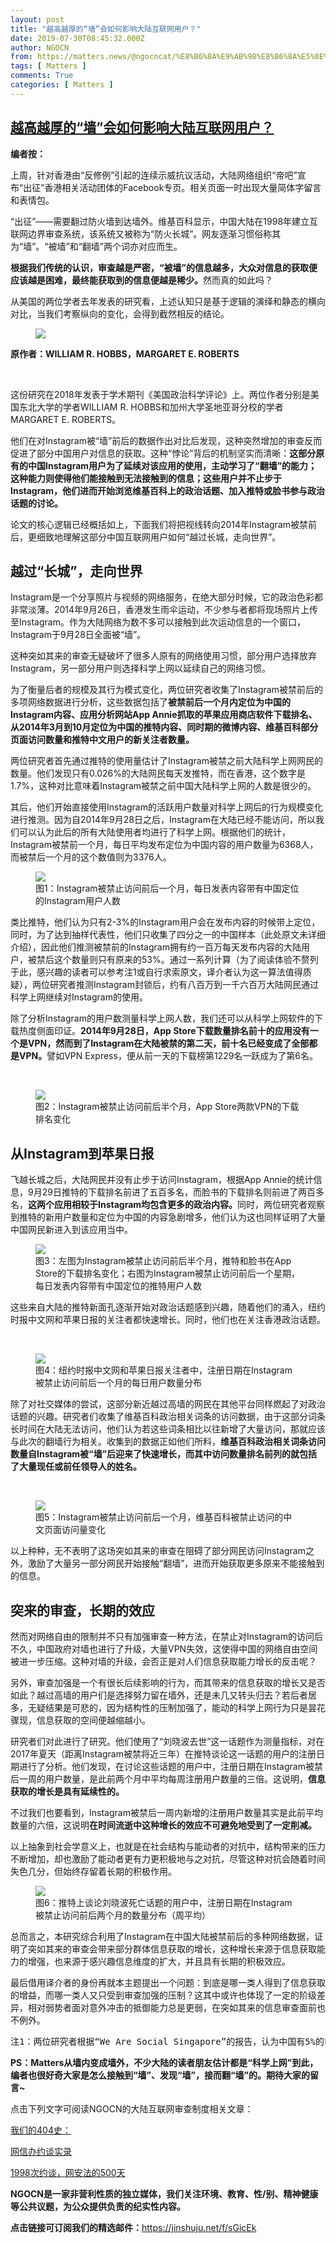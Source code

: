 ```yaml
---
layout: post
title: "越高越厚的“墙”会如何影响大陆互联网用户？"
date: 2019-07-30T08:45:32.000Z
author: NGOCN
from: https://matters.news/@ngocncat/%E8%B6%8A%E9%AB%98%E8%B6%8A%E5%8E%9A%E7%9A%84-%E5%A2%99-%E4%BC%9A%E5%A6%82%E4%BD%95%E5%BD%B1%E5%93%8D%E5%A4%A7%E9%99%86%E4%BA%92%E8%81%94%E7%BD%91%E7%94%A8%E6%88%B7-bafybeigvutpycsrclauyiwxbnmvus2sm5vv7pnlxxrjkczd5ojpi2cb3lq
tags: [ Matters ]
comments: True
categories: [ Matters ]
---
```

<!--1564476332000-->
[越高越厚的“墙”会如何影响大陆互联网用户？](https://matters.news/@ngocncat/%E8%B6%8A%E9%AB%98%E8%B6%8A%E5%8E%9A%E7%9A%84-%E5%A2%99-%E4%BC%9A%E5%A6%82%E4%BD%95%E5%BD%B1%E5%93%8D%E5%A4%A7%E9%99%86%E4%BA%92%E8%81%94%E7%BD%91%E7%94%A8%E6%88%B7-bafybeigvutpycsrclauyiwxbnmvus2sm5vv7pnlxxrjkczd5ojpi2cb3lq)
------

<div>
<p><strong>编者按：</strong></p><p>上周，针对香港由“反修例”引起的连续示威抗议活动，大陆网络组织“帝吧”宣布“出征”香港相关活动团体的Facebook专页。相关页面一时出现大量简体字留言和表情包。</p><p>“出征”——需要翻过防火墙到达墙外。维基百科显示，中国大陆在1998年建立互联网边界审查系统，该系统又被称为“防火长城”。网友逐渐习惯俗称其为“墙”。“被墙”和“翻墙”两个词亦对应而生。</p><p><strong>根据我们传统的认识，审查越是严密，“被墙”的信息越多，大众对信息的获取便应该越是困难，最终能获取到的信息便越是稀少。</strong>然而真的如此吗？</p><p>从美国的两位学者去年发表的研究看，上述认知只是基于逻辑的演绎和静态的横向对比，当我们考察纵向的变化，会得到截然相反的结论。</p><figure class="image"><img src="https://assets.matters.news/embed/6bd5821f-526c-483c-9f42-c9668e8d244c/b2b5126b-3b7b-4ed4-a538-2d5af799be27.png" data-asset-id="6bd5821f-526c-483c-9f42-c9668e8d244c" referrerpolicy="no-referrer"><figcaption><span></span></figcaption></figure><p><strong>原作者：WILLIAM R. HOBBS，MARGARET E. ROBERTS</strong></p><p><br></p><p>这份研究在2018年发表于学术期刊《美国政治科学评论》上。两位作者分别是美国东北大学的学者WILLIAM R. HOBBS和加州大学圣地亚哥分校的学者MARGARET E. ROBERTS。</p><p>他们在对Instagram被“墙”前后的数据作出对比后发现，这种突然增加的审查反而促进了部分中国用户对信息的获取。这种“悖论”背后的机制坚实而清晰：<strong>这部分原有的中国Instagram用户为了延续对该应用的使用，主动学习了“翻墙”的能力；这种能力则使得他们能接触到无法接触到的信息；这些用户并不止步于Instagram，他们进而开始浏览维基百科上的政治话题、加入推特或脸书参与政治话题的讨论。</strong></p><p>论文的核心逻辑已经概括如上，下面我们将把视线转向2014年Instagram被禁前后，更细致地理解这部分中国互联网用户如何“越过长城，走向世界”。</p><h2>越过“长城”，走向世界</h2><p>Instagram是一个分享照片与视频的网络服务，在绝大部分时候，它的政治色彩都非常淡薄。2014年9月26日，香港发生雨伞运动，不少参与者都将现场照片上传至Instagram。作为大陆网络为数不多可以接触到此次运动信息的一个窗口，Instagram于9月28日全面被“墙”。</p><p>这种突如其来的审查无疑破坏了很多人原有的网络使用习惯，部分用户选择放弃Instagram，另一部分用户则选择科学上网以延续自己的网络习惯。</p><p>为了衡量后者的规模及其行为模式变化，两位研究者收集了Instagram被禁前后的多项网络数据进行分析，这些数据包括了<strong>被禁前后一个月内定位为中国的Instagram内容、应用分析网站App Annie抓取的苹果应用商店软件下载排名、从2014年3月到10月定位为中国的推特内容、同时期的微博内容、维基百科部分页面访问数量和推特中文用户的新关注者数量。</strong></p><p>两位研究者首先通过推特的使用量估计了Instagram被禁之前大陆科学上网网民的数量。他们发现只有0.026%的大陆网民每天发推特，而在香港，这个数字是1.7%，这种对比意味着Instagram被禁之前中国大陆科学上网的人数是很少的。</p><p>其后，他们开始直接使用Instagram的活跃用户数量对科学上网后的行为规模变化进行推测。因为自2014年9月28日之后，Instagram在大陆已经不能访问，所以我们可以认为此后的所有大陆使用者均进行了科学上网。根据他们的统计，Instagram被禁前一个月，每日平均发布定位为中国内容的用户数量为6368人，而被禁后一个月的这个数值则为3376人。</p><figure class="image"><img src="https://assets.matters.news/embed/4492d2cb-1c26-4a3d-bc1e-260cc52cba34/4c-bm-f5-o-qaygf1b-oh.png!thumbnail" data-asset-id="4492d2cb-1c26-4a3d-bc1e-260cc52cba34" referrerpolicy="no-referrer"><figcaption><span>图1：Instagram被禁止访问前后一个月，每日发表内容带有中国定位的Instagram用户人数</span></figcaption></figure><p>类比推特，他们认为只有2-3%的Instagram用户会在发布内容的时候带上定位，同时，为了达到抽样代表性，他们只收集了四分之一的中国样本（此处原文未详细介绍），因此他们推测被禁前的Instagram拥有约一百万每天发布内容的大陆用户，被禁后这个数量则只有原来的53%。通过一系列计算（为了阅读体验不赘列于此，感兴趣的读者可以参考注1或自行求索原文，译介者认为这一算法值得质疑），两位研究者推测Instagram封锁后，约有八百万到一千六百万大陆网民通过科学上网继续对Instagram的使用。</p><p>除了分析Instagram的用户数测量科学上网人数，我们还可以从科学上网软件的下载热度侧面印证。<strong>2014年9月28日，App Store下载数量排名前十的应用没有一个是VPN，然而到了Instagram在大陆被禁的第二天，前十名已经变成了全部都是VPN。</strong>譬如VPN Express，便从前一天的下载榜第1229名一跃成为了第6名。</p><p><br></p><figure class="image"><img src="https://assets.matters.news/embed/871176f9-901d-4f52-81bf-1360f2be682a/ml-iz-y7-v8-bz-ir-kz9t.png!thumbnail" data-asset-id="871176f9-901d-4f52-81bf-1360f2be682a" referrerpolicy="no-referrer"><figcaption><span>图2：Instagram被禁止访问前后半个月，App Store两款VPN的下载排名变化</span></figcaption></figure><h2>从Instagram到苹果日报</h2><p>飞越长城之后，大陆网民并没有止步于访问Instagram，根据App Annie的统计信息，9月29日推特的下载排名前进了五百多名，而脸书的下载排名则前进了两百多名，<strong>这两个应用相较于Instagram均包含更多的政治内容。</strong>同时，两位研究者观察到推特的新用户数量和定位为中国的内容急剧增多，他们认为这也同样证明了大量中国网民新进入到该应用当中。</p><figure class="image"><img src="https://assets.matters.news/embed/bc9543e5-a251-43d1-8345-7aab031973a6/kh-kq-m-kulv-we-bm2-av.png!thumbnail" data-asset-id="bc9543e5-a251-43d1-8345-7aab031973a6" referrerpolicy="no-referrer"><figcaption><span>图3：左图为Instagram被禁止访问前后半个月，推特和脸书在App Store的下载排名变化；右图为Instagram被禁止访问前后一个星期，每日发表内容带有中国定位的推特用户人数</span></figcaption></figure><p>这些来自大陆的推特新面孔逐渐开始对政治话题感到兴趣，随着他们的涌入，纽约时报中文网和苹果日报的关注者都快速增长。同时，他们也在关注香港政治话题。</p><p><br></p><figure class="image"><img src="https://assets.matters.news/embed/7c539ded-4386-4593-b8bd-521807491701/o7-ae-u-qh-tz-yqtxiqa.png!thumbnail" data-asset-id="7c539ded-4386-4593-b8bd-521807491701" referrerpolicy="no-referrer"><figcaption><span>图4：纽约时报中文网和苹果日报关注者中，注册日期在Instagram被禁止访问前后一个月的每日用户数量分布</span></figcaption></figure><p>除了对社交媒体的尝试，这部分新近越过高墙的网民在其他平台同样燃起了对政治话题的兴趣。研究者们收集了维基百科政治相关词条的访问数据，由于这部分词条长时间在大陆无法访问，他们认为若这些词条相比以往新增了大量访问，那就应该与此次的翻墙行为相关。收集到的数据正如他们所料，<strong>维基百科政治相关词条访问数量自Instagram被“墙”后迎来了快速增长，而其中访问数量排名前列的就包括了大量现任或前任领导人的姓名。</strong></p><p><br></p><figure class="image"><img src="https://assets.matters.news/embed/e8e8eaa9-ce1a-4695-a4a1-c9d38a8e29e2/rh-g-wa-y-fbrjky5-v-wj.png!thumbnail" data-asset-id="e8e8eaa9-ce1a-4695-a4a1-c9d38a8e29e2" referrerpolicy="no-referrer"><figcaption><span>图5：Instagram被禁止访问前后一个月，维基百科被禁止访问的中文页面访问量变化</span></figcaption></figure><p>以上种种，无不表明了这场突如其来的审查在阻碍了部分网民访问Instagram之外，激励了大量另一部分网民开始接触“翻墙”，进而开始获取更多原来不能接触到的信息。</p><h2>突来的审查，长期的效应</h2><p>然而对网络自由的限制并不只有加强审查一种方法，在禁止对Instagram的访问后不久，中国政府对墙也进行了升级，大量VPN失效，这使得中国的网络自由空间被进一步压缩。这种对墙的升级，会否正是对人们信息获取能力增长的反击呢？</p><p>另外，审查加强是一个有很长后续影响的行为，而其带来的信息获取的增长又是否如此？越过高墙的用户们是选择努力留在墙外，还是未几又转头归去？若后者居多，无疑结果是可悲的，因为结构性的压制加强了，能动的科学上网行为只是昙花骤现，信息获取的空间便越缩越小。</p><p>研究者们对此进行了研究。他们使用了“刘晓波去世”这一话题作为测量指标，对在2017年夏天（距离Instagram被禁将近三年）在推特谈论这一话题的用户的注册日期进行了分析。他们发现，在讨论这些话题的用户中，注册日期在Instagram被禁后一周的用户数量，是此前两个月中平均每周注册用户数量的三倍。这说明，<strong>信息获取的增长是具有延续性的。</strong></p><p>不过我们也要看到，Instagram被禁后一周内新增的注册用户数量其实是此前平均数量的六倍，这说明<strong>在时间流逝中这种增长的效应不可避免地受到了一定削减。</strong></p><p>以上抽象到社会学意义上，也就是在社会结构与能动者的对抗中，结构带来的压力不断增加，却也激励了能动者更有力更积极地与之对抗，尽管这种对抗会随着时间失色几分，但始终存留着长期的积极作用。</p><figure class="image"><img src="https://assets.matters.news/embed/83199b79-2976-4556-89c5-a4eeed603aaf/ym-o-e62c-bx3s-sho-g2.png!thumbnail" data-asset-id="83199b79-2976-4556-89c5-a4eeed603aaf" referrerpolicy="no-referrer"><figcaption><span>图6：推特上谈论刘晓波死亡话题的用户中，注册日期在Instagram被禁止访问前后两个月的数量分布（周平均）</span></figcaption></figure><p>总而言之，本研究综合利用了Instagram在中国大陆被禁前后的多种网络数据，证明了突如其来的审查会带来部分群体信息获取的增长，这种增长来源于信息获取能力的增强，也来源于感兴趣信息维度的扩大，并且具有长期的积极效应。</p><p>最后借用译介者的身份再就本主题提出一个问题：到底是哪一类人得到了信息获取的增益，而哪一类人又只受到审查加强的压制？这其中或许也体现了一定的阶级差异，相对弱势者面对意外冲击的抵御能力总是更弱，在突如其来的信息审查面前也不例外。</p><pre class="ql-syntax" spellcheck="false">注1：两位研究者根据“We Are Social Singapore”的报告，认为中国有5%的Facebook用户。他们认为既然Facebook是一个被屏蔽的应用，而Instagram此前没有被屏蔽，其用户规模应该大于Facebook，因此他们保守估计Instagram的用户规模等于Facebook的用户规模，即5%中国网民。而关于中国网民人口，他们则根据“Internet Live Stats”的统计，认为是6亿多。因为Instagram被禁后，原每日在Instagram上发表内容的用户中有53%的用户依然保持这一习惯，所以他认为这个53%就是科学上网率。因此他们通过6亿*5%*53%可以得到一千六百万大陆网民会翻墙使用Instagram，而八百万则为他们的保守估计。作为译介者，我认为这种算法是存在问题的。</pre><p><strong>PS：Matters从墙内变成墙外，不少大陆的读者朋友估计都是“科学上网”到此，编者也很好奇大家是怎么接触到“墙”、发现“墙”，接而翻“墙”的。期待大家的留言~</strong></p><p>点击下列文字可阅读NGOCN的大陆互联网审查制度相关文章：</p><p><a href="https://chinadigitaltimes.net/chinese/2017/06/ngocn-%E4%BA%92%E8%81%94%E7%BD%91%E6%96%B0%E8%A7%84%E5%AE%9E%E6%96%BD-%E4%B8%80%E8%B5%B7%E5%9B%9E%E9%A1%BE%E8%BF%87%E5%8E%BB23%E5%B9%B4%E7%9A%84404%E5%8F%B2/" rel="noopener noreferrer" target="_blank">我们的404史：</a></p><p><a href="https://chinadigitaltimes.net/chinese/2018/08/%E6%9C%89%E7%A8%AE%E4%B8%A8%E7%BD%91%E4%BF%A1%E5%8A%9E%E7%BA%A6%E8%B0%88%E5%AE%9E%E5%BD%95/" rel="noopener noreferrer" target="_blank">网信办约谈实录</a></p><p><a href="https://chinadigitaltimes.net/chinese/2018/10/ngocn-%E4%B8%A81998%E6%AC%A1%E7%BA%A6%E8%B0%88%EF%BC%8C%E7%BD%91%E5%AE%89%E6%B3%95%E7%9A%84500%E5%A4%A9/" rel="noopener noreferrer" target="_blank">1998次约谈，网安法的500天</a></p><p><strong>NGOCN是一家非营利性质的独立媒体，我们关注环境、教育、性/别、精神健康等公共议题，为公众提供负责的纪实性内容。</strong></p><p><strong>点击链接可订阅我们的精选邮件：</strong><a href="https://jinshuju.net/f/sGicEk" rel="noopener noreferrer" target="_blank">https://jinshuju.net/f/sGicEk</a></p>
</div>
